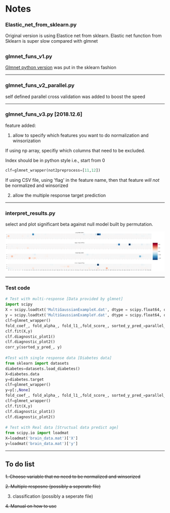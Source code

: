 # Notes
### Elastic_net_from_sklearn.py 
Original version is using Elastice net from sklearn.
Elastic net function from Sklearn is super slow compared with glmnet

##
### glmnet_funs_v1.py

[Glmnet python version](https://glmnet-python.readthedocs.io/en/latest/) was put in the sklearn fashion

---
### glmnet_funs_v2_parallel.py

self defined parallel cross validation was added to boost the speed

---
### glmnet_funs_v3.py [2018.12.6]

feature added: 

1. allow to specify which features you want to do normalization and winsorization

If using np array, specifiy which columns that need to be excluded. 

Index should be in python style i.e., start from 0

```python
clf=glmnet_wrapper(not2preprocess=[11,12])
```

If using CSV file, using 'flag' in the feature name, then that feature *will not* be normalized and winsorized

2. allow the multiple response target prediction

---
### interpret_results.py

select and plot significant beta against null model built by permutation.

![sample](https://github.com/zh1peng/Elastic_net/blob/master/SRC_pics/20181128124109.png)

---
### Test code
```python
# Test with multi-response [Data provided by glmnet]
import scipy
X = scipy.loadtxt('MultiGaussianExampleX.dat', dtype = scipy.float64, delimiter = ',')
y = scipy.loadtxt('MultiGaussianExampleY.dat', dtype = scipy.float64, delimiter = ',')
clf=glmnet_wrapper()
fold_coef_, fold_alpha_, fold_l1_,fold_score_, sorted_y_pred_=parallel_cv(clf,X,y)
clf.fit(X,y)
clf.diagnostic_plot1()
clf.diagnostic_plot2()
corr_y(sorted_y_pred_, y)

#Test with single response data [Diabetes data]
from sklearn import datasets
diabetes=datasets.load_diabetes()
X=diabetes.data
y=diabetes.target
clf=glmnet_wrapper()
y=y[:,None]
fold_coef_, fold_alpha_, fold_l1_,fold_score_, sorted_y_pred_=parallel_cv(clf,X,y)
clf=glmnet_wrapper()
clf.fit(X,y)
clf.diagnostic_plot1()
clf.diagnostic_plot2()

# Test with Real data [Structual data predict age]
from scipy.io import loadmat
X=loadmat('brain_data.mat')['X']
y=loadmat('brain_data.mat')['y']
```

---
## To do list
~~1. Choose variable that no need to be normalized and winsorized~~

~~2. Multiple resposne (possibly a seperate file)~~

3. classification (possibly a seperate file)

~~4. Manual on how to use~~
